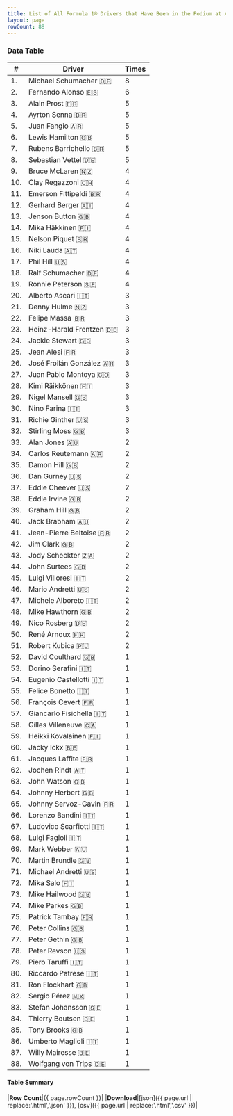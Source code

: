 ```yaml
---
title: List of All Formula 1® Drivers that Have Been in the Podium at Autodromo Nazionale di Monza
layout: page
rowCount: 88
---
```


<canvas id="chart" width="400" height="180"></canvas>
<script>
var data = {
    "datasets": [
        {
            "backgroundColor": "#f3a935",
            "borderColor": "#f68639",
            "borderWidth": 1,
            "data": [
                8.0,
                6.0,
                5.0,
                5.0,
                5.0,
                5.0,
                5.0,
                5.0,
                4.0,
                4.0,
                4.0,
                4.0,
                4.0,
                4.0,
                4.0,
                4.0,
                4.0,
                4.0,
                4.0,
                3.0,
                3.0,
                3.0,
                3.0,
                3.0,
                3.0,
                3.0,
                3.0,
                3.0,
                3.0,
                3.0,
                3.0,
                3.0,
                2.0,
                2.0,
                2.0,
                2.0,
                2.0,
                2.0,
                2.0,
                2.0,
                2.0,
                2.0,
                2.0,
                2.0,
                2.0,
                2.0,
                2.0,
                2.0,
                2.0,
                2.0,
                2.0,
                1.0,
                1.0,
                1.0,
                1.0,
                1.0,
                1.0,
                1.0,
                1.0,
                1.0,
                1.0,
                1.0,
                1.0,
                1.0,
                1.0,
                1.0,
                1.0,
                1.0,
                1.0,
                1.0,
                1.0,
                1.0,
                1.0,
                1.0,
                1.0,
                1.0,
                1.0,
                1.0,
                1.0,
                1.0,
                1.0,
                1.0,
                1.0,
                1.0,
                1.0,
                1.0,
                1.0,
                1.0
            ],
            "label": "Times"
        }
    ],
    "labels": [
        "Michael Schumacher",
        "Fernando Alonso",
        "Alain Prost",
        "Ayrton Senna",
        "Juan Fangio",
        "Lewis Hamilton",
        "Rubens Barrichello",
        "Sebastian Vettel",
        "Bruce McLaren",
        "Clay Regazzoni",
        "Emerson Fittipaldi",
        "Gerhard Berger",
        "Jenson Button",
        "Mika Häkkinen",
        "Nelson Piquet",
        "Niki Lauda",
        "Phil Hill",
        "Ralf Schumacher",
        "Ronnie Peterson",
        "Alberto Ascari",
        "Denny Hulme",
        "Felipe Massa",
        "Heinz-Harald Frentzen",
        "Jackie Stewart",
        "Jean Alesi",
        "José Froilán González",
        "Juan Pablo Montoya",
        "Kimi Räikkönen",
        "Nigel Mansell",
        "Nino Farina",
        "Richie Ginther",
        "Stirling Moss",
        "Alan Jones",
        "Carlos Reutemann",
        "Damon Hill",
        "Dan Gurney",
        "Eddie Cheever",
        "Eddie Irvine",
        "Graham Hill",
        "Jack Brabham",
        "Jean-Pierre Beltoise",
        "Jim Clark",
        "Jody Scheckter",
        "John Surtees",
        "Luigi Villoresi",
        "Mario Andretti",
        "Michele Alboreto",
        "Mike Hawthorn",
        "Nico Rosberg",
        "René Arnoux",
        "Robert Kubica",
        "David Coulthard",
        "Dorino Serafini",
        "Eugenio Castellotti",
        "Felice Bonetto",
        "François Cevert",
        "Giancarlo Fisichella",
        "Gilles Villeneuve",
        "Heikki Kovalainen",
        "Jacky Ickx",
        "Jacques Laffite",
        "Jochen Rindt",
        "John Watson",
        "Johnny Herbert",
        "Johnny Servoz-Gavin",
        "Lorenzo Bandini",
        "Ludovico Scarfiotti",
        "Luigi Fagioli",
        "Mark Webber",
        "Martin Brundle",
        "Michael Andretti",
        "Mika Salo",
        "Mike Hailwood",
        "Mike Parkes",
        "Patrick Tambay",
        "Peter Collins",
        "Peter Gethin",
        "Peter Revson",
        "Piero Taruffi",
        "Riccardo Patrese",
        "Ron Flockhart",
        "Sergio Pérez",
        "Stefan Johansson",
        "Thierry Boutsen",
        "Tony Brooks",
        "Umberto Maglioli",
        "Willy Mairesse",
        "Wolfgang von Trips"
    ]
};
var options = {
  legend: {
    display: false
  },
  scales: {
    xAxes: [{
      ticks: {
        beginAtZero: true,
        maxRotation: 180,
        display: window.innerWidth > 800
      }
    }],
    yAxes: [{
      ticks: {
        beginAtZero: true
      }
    }]
  },
  onResize: function(chart, size) {
    chart.options.scales.xAxes[0].ticks.display = size.width > 800;
  }
};
new Chart("chart", {
    data: data,
    type: 'bar',
    options: options
});
</script>



### Data Table

| # | Driver | Times |
|--|--|--|
| 1. | Michael Schumacher 🇩🇪 | 8 |
| 2. | Fernando Alonso 🇪🇸 | 6 |
| 3. | Alain Prost 🇫🇷 | 5 |
| 4. | Ayrton Senna 🇧🇷 | 5 |
| 5. | Juan Fangio 🇦🇷 | 5 |
| 6. | Lewis Hamilton 🇬🇧 | 5 |
| 7. | Rubens Barrichello 🇧🇷 | 5 |
| 8. | Sebastian Vettel 🇩🇪 | 5 |
| 9. | Bruce McLaren 🇳🇿 | 4 |
| 10. | Clay Regazzoni 🇨🇭 | 4 |
| 11. | Emerson Fittipaldi 🇧🇷 | 4 |
| 12. | Gerhard Berger 🇦🇹 | 4 |
| 13. | Jenson Button 🇬🇧 | 4 |
| 14. | Mika Häkkinen 🇫🇮 | 4 |
| 15. | Nelson Piquet 🇧🇷 | 4 |
| 16. | Niki Lauda 🇦🇹 | 4 |
| 17. | Phil Hill 🇺🇸 | 4 |
| 18. | Ralf Schumacher 🇩🇪 | 4 |
| 19. | Ronnie Peterson 🇸🇪 | 4 |
| 20. | Alberto Ascari 🇮🇹 | 3 |
| 21. | Denny Hulme 🇳🇿 | 3 |
| 22. | Felipe Massa 🇧🇷 | 3 |
| 23. | Heinz-Harald Frentzen 🇩🇪 | 3 |
| 24. | Jackie Stewart 🇬🇧 | 3 |
| 25. | Jean Alesi 🇫🇷 | 3 |
| 26. | José Froilán González 🇦🇷 | 3 |
| 27. | Juan Pablo Montoya 🇨🇴 | 3 |
| 28. | Kimi Räikkönen 🇫🇮 | 3 |
| 29. | Nigel Mansell 🇬🇧 | 3 |
| 30. | Nino Farina 🇮🇹 | 3 |
| 31. | Richie Ginther 🇺🇸 | 3 |
| 32. | Stirling Moss 🇬🇧 | 3 |
| 33. | Alan Jones 🇦🇺 | 2 |
| 34. | Carlos Reutemann 🇦🇷 | 2 |
| 35. | Damon Hill 🇬🇧 | 2 |
| 36. | Dan Gurney 🇺🇸 | 2 |
| 37. | Eddie Cheever 🇺🇸 | 2 |
| 38. | Eddie Irvine 🇬🇧 | 2 |
| 39. | Graham Hill 🇬🇧 | 2 |
| 40. | Jack Brabham 🇦🇺 | 2 |
| 41. | Jean-Pierre Beltoise 🇫🇷 | 2 |
| 42. | Jim Clark 🇬🇧 | 2 |
| 43. | Jody Scheckter 🇿🇦 | 2 |
| 44. | John Surtees 🇬🇧 | 2 |
| 45. | Luigi Villoresi 🇮🇹 | 2 |
| 46. | Mario Andretti 🇺🇸 | 2 |
| 47. | Michele Alboreto 🇮🇹 | 2 |
| 48. | Mike Hawthorn 🇬🇧 | 2 |
| 49. | Nico Rosberg 🇩🇪 | 2 |
| 50. | René Arnoux 🇫🇷 | 2 |
| 51. | Robert Kubica 🇵🇱 | 2 |
| 52. | David Coulthard 🇬🇧 | 1 |
| 53. | Dorino Serafini 🇮🇹 | 1 |
| 54. | Eugenio Castellotti 🇮🇹 | 1 |
| 55. | Felice Bonetto 🇮🇹 | 1 |
| 56. | François Cevert 🇫🇷 | 1 |
| 57. | Giancarlo Fisichella 🇮🇹 | 1 |
| 58. | Gilles Villeneuve 🇨🇦 | 1 |
| 59. | Heikki Kovalainen 🇫🇮 | 1 |
| 60. | Jacky Ickx 🇧🇪 | 1 |
| 61. | Jacques Laffite 🇫🇷 | 1 |
| 62. | Jochen Rindt 🇦🇹 | 1 |
| 63. | John Watson 🇬🇧 | 1 |
| 64. | Johnny Herbert 🇬🇧 | 1 |
| 65. | Johnny Servoz-Gavin 🇫🇷 | 1 |
| 66. | Lorenzo Bandini 🇮🇹 | 1 |
| 67. | Ludovico Scarfiotti 🇮🇹 | 1 |
| 68. | Luigi Fagioli 🇮🇹 | 1 |
| 69. | Mark Webber 🇦🇺 | 1 |
| 70. | Martin Brundle 🇬🇧 | 1 |
| 71. | Michael Andretti 🇺🇸 | 1 |
| 72. | Mika Salo 🇫🇮 | 1 |
| 73. | Mike Hailwood 🇬🇧 | 1 |
| 74. | Mike Parkes 🇬🇧 | 1 |
| 75. | Patrick Tambay 🇫🇷 | 1 |
| 76. | Peter Collins 🇬🇧 | 1 |
| 77. | Peter Gethin 🇬🇧 | 1 |
| 78. | Peter Revson 🇺🇸 | 1 |
| 79. | Piero Taruffi 🇮🇹 | 1 |
| 80. | Riccardo Patrese 🇮🇹 | 1 |
| 81. | Ron Flockhart 🇬🇧 | 1 |
| 82. | Sergio Pérez 🇲🇽 | 1 |
| 83. | Stefan Johansson 🇸🇪 | 1 |
| 84. | Thierry Boutsen 🇧🇪 | 1 |
| 85. | Tony Brooks 🇬🇧 | 1 |
| 86. | Umberto Maglioli 🇮🇹 | 1 |
| 87. | Willy Mairesse 🇧🇪 | 1 |
| 88. | Wolfgang von Trips 🇩🇪 | 1 |

#### Table Summary

|**Row Count**|{{ page.rowCount }}|
|**Download**|[json]({{ page.url | replace:'.html','.json' }}), [csv]({{ page.url | replace:'.html','.csv' }})|
